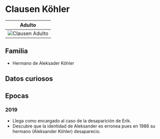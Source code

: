 # Clausen Köhler

| Adulto
| ---
| <img src="https://vignette.wikia.nocookie.net/dark-netflix/images/c/c0/Clausen.PNG/revision/latest/scale-to-width-down/350?cb=20190622155900" alt="Clausen Adulto">

## Familia

* Hermano de Aleksader Köhler

## Datos curiosos

## Epocas

### 2019

* Llega como encargado al caso de la desaparición de Erik.
* Descubre que la identidad de Aleksander es erronea pues en 1986 su hermano (Aleksander Köhler) desaparecio.